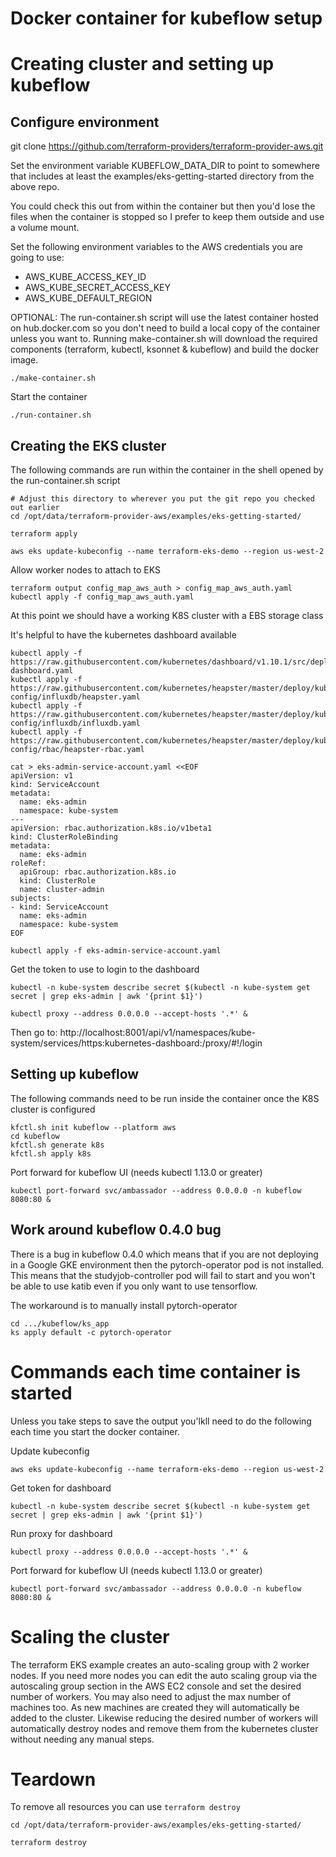 # Docker container for kubeflow setup

# Creating cluster and setting up kubeflow

## Configure environment

git clone https://github.com/terraform-providers/terraform-provider-aws.git

Set the environment variable KUBEFLOW_DATA_DIR to point to somewhere that includes at least the examples/eks-getting-started directory from the above repo.

You could check this out from within the container but then you'd lose the files when the container is stopped so I prefer to keep them outside and use a volume mount.

Set the following environment variables to the AWS credentials you are going to use:
* AWS_KUBE_ACCESS_KEY_ID
* AWS_KUBE_SECRET_ACCESS_KEY
* AWS_KUBE_DEFAULT_REGION

OPTIONAL: The run-container.sh script will use the latest container hosted on hub.docker.com so you don't need to build a local copy of the container unless you want to. Running make-container.sh will download the required components (terraform, kubectl, ksonnet & kubeflow) and build the docker image.

    ./make-container.sh

Start the container

    ./run-container.sh

## Creating the EKS cluster
The following commands are run within the container in the shell opened by the run-container.sh script

    # Adjust this directory to wherever you put the git repo you checked out earlier
    cd /opt/data/terraform-provider-aws/examples/eks-getting-started/

    terraform apply

    aws eks update-kubeconfig --name terraform-eks-demo --region us-west-2

Allow worker nodes to attach to EKS

    terraform output config_map_aws_auth > config_map_aws_auth.yaml
    kubectl apply -f config_map_aws_auth.yaml

At this point we should have a working K8S cluster with a EBS storage class

It's helpful to have the kubernetes dashboard available

    kubectl apply -f https://raw.githubusercontent.com/kubernetes/dashboard/v1.10.1/src/deploy/recommended/kubernetes-dashboard.yaml
    kubectl apply -f https://raw.githubusercontent.com/kubernetes/heapster/master/deploy/kube-config/influxdb/heapster.yaml
    kubectl apply -f https://raw.githubusercontent.com/kubernetes/heapster/master/deploy/kube-config/influxdb/influxdb.yaml
    kubectl apply -f https://raw.githubusercontent.com/kubernetes/heapster/master/deploy/kube-config/rbac/heapster-rbac.yaml

    cat > eks-admin-service-account.yaml <<EOF
    apiVersion: v1
    kind: ServiceAccount
    metadata:
      name: eks-admin
      namespace: kube-system
    ---
    apiVersion: rbac.authorization.k8s.io/v1beta1
    kind: ClusterRoleBinding
    metadata:
      name: eks-admin
    roleRef:
      apiGroup: rbac.authorization.k8s.io
      kind: ClusterRole
      name: cluster-admin
    subjects:
    - kind: ServiceAccount
      name: eks-admin
      namespace: kube-system
    EOF

    kubectl apply -f eks-admin-service-account.yaml

Get the token to use to login to the dashboard

    kubectl -n kube-system describe secret $(kubectl -n kube-system get secret | grep eks-admin | awk '{print $1}')

    kubectl proxy --address 0.0.0.0 --accept-hosts '.*' &

Then go to: http://localhost:8001/api/v1/namespaces/kube-system/services/https:kubernetes-dashboard:/proxy/#!/login

## Setting up kubeflow
The following commands need to be run inside the container once the K8S cluster is configured

    kfctl.sh init kubeflow --platform aws
    cd kubeflow
    kfctl.sh generate k8s
    kfctl.sh apply k8s

Port forward for kubeflow UI (needs kubectl 1.13.0 or greater)

    kubectl port-forward svc/ambassador --address 0.0.0.0 -n kubeflow 8080:80 &

## Work around kubeflow 0.4.0 bug
There is a bug in kubeflow 0.4.0 which means that if you are not deploying in a Google GKE environment then the pytorch-operator pod is not installed. This means that the studyjob-controller pod will fail to start and you won't be able to use katib even if you only want to use tensorflow.

The workaround is to manually install pytorch-operator

    cd .../kubeflow/ks_app
    ks apply default -c pytorch-operator

# Commands each time container is started
Unless you take steps to save the output you'lkll need to do the following each time you start the docker container.

Update kubeconfig

    aws eks update-kubeconfig --name terraform-eks-demo --region us-west-2

Get token for dashboard

    kubectl -n kube-system describe secret $(kubectl -n kube-system get secret | grep eks-admin | awk '{print $1}')

Run proxy for dashboard

    kubectl proxy --address 0.0.0.0 --accept-hosts '.*' &

Port forward for kubeflow UI (needs kubectl 1.13.0 or greater)

    kubectl port-forward svc/ambassador --address 0.0.0.0 -n kubeflow 8080:80 &

# Scaling the cluster
The terraform EKS example creates an auto-scaling group with 2 worker nodes. If you need more nodes you can edit the auto scaling group via the autoscaling group section in the AWS EC2 console and set the desired number of workers. You may also need to adjust the max number of machines too. As new machines are created they will automatically be added to the cluster. Likewise reducing the desired number of workers will automatically destroy nodes and remove them from the kubernetes cluster without needing any manual steps.

# Teardown
To remove all resources you can use `terraform destroy`

    cd /opt/data/terraform-provider-aws/examples/eks-getting-started/

    terraform destroy
